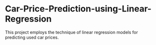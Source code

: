 # Car-Price-Prediction-using-Linear-Regression
This project employs the technique of linear regression models for predicting used car prices.
